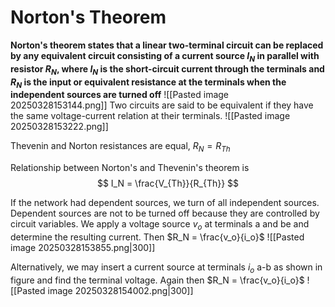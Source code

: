 
# Norton's Theorem

**Norton's theorem states that a linear two-terminal circuit can be replaced by any equivalent circuit consisting of a current source $I_N$ in parallel with resistor $R_N$, where $I_N$ is the short-circuit current through the terminals and $R_N$ is the input or equivalent resistance at the terminals when the independent sources are turned off**
![[Pasted image 20250328153144.png]]
Two circuits are said to be equivalent if they have the same voltage-current relation at their terminals.
![[Pasted image 20250328153222.png]]

Thevenin and Norton resistances are equal, $R_N = R_{Th}$

Relationship between Norton's and Thevenin's theorem is
$$
I_N = \frac{V_{Th}}{R_{Th}}
$$

If the network had dependent sources, we turn of all independent sources. Dependent sources are not to be turned off because they are controlled by circuit variables. We apply a voltage source $v_o$ at terminals a and be and determine the resulting current. Then $R_N = \frac{v_o}{i_o}$
![[Pasted image 20250328153855.png|300]]


Alternatively, we may insert a current source at terminals $i_o$ a-b as shown in figure and find the terminal voltage. Again then $R_N = \frac{v_o}{i_o}$
![[Pasted image 20250328154002.png|300]]



